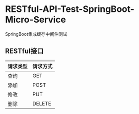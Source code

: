 # RESTful-API-Test-SpringBoot-Micro-Service
SpringBoot集成缓存中间件测试

## RESTful接口
| 请求类型 | 请求方式 |
| ------ | ------ |
| 查询 | GET |
| 添加 | POST |
| 修改 | PUT |
| 删除 | DELETE |
